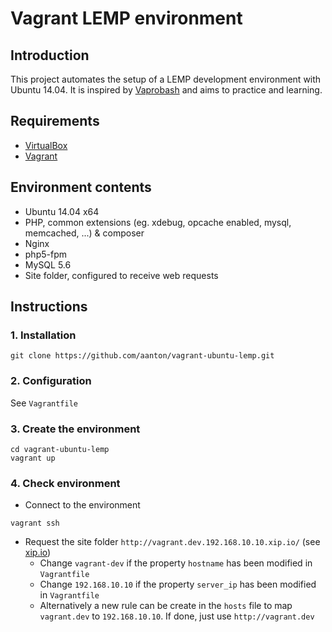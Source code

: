 # Vagrant LEMP environment

## Introduction

This project automates the setup of a LEMP development environment with Ubuntu 14.04. It is inspired by [Vaprobash](https://github.com/fideloper/Vaprobash) and aims to practice and learning.

## Requirements

* [VirtualBox](https://www.virtualbox.org)
* [Vagrant](http://vagrantup.com)

## Environment contents

* Ubuntu 14.04 x64
* PHP, common extensions (eg. xdebug, opcache enabled, mysql, memcached, ...) & composer
* Nginx
* php5-fpm
* MySQL 5.6
* Site folder, configured to receive web requests

## Instructions

### 1. Installation

```shell
git clone https://github.com/aanton/vagrant-ubuntu-lemp.git
```

### 2. Configuration

See `Vagrantfile`

### 3. Create the environment

```shell
cd vagrant-ubuntu-lemp
vagrant up
```

### 4. Check environment

* Connect to the environment

```shell
vagrant ssh
```

* Request the site folder `http://vagrant.dev.192.168.10.10.xip.io/` (see [xip.io](http://xip.io/))
    * Change `vagrant-dev` if the property `hostname` has been modified in `Vagrantfile`
    * Change `192.168.10.10` if the property `server_ip` has been modified in `Vagrantfile`
    * Alternatively a new rule can be create in the `hosts` file to map `vagrant.dev` to `192.168.10.10`. If done, just use `http://vagrant.dev`